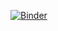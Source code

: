 [![Binder](https://mybinder.org/badge_logo.svg)](https://mybinder.org/v2/gh/kpradp/web_page_test.git/HEAD?filepath=voila%2Frender%2Fweb_page.ipynb)

